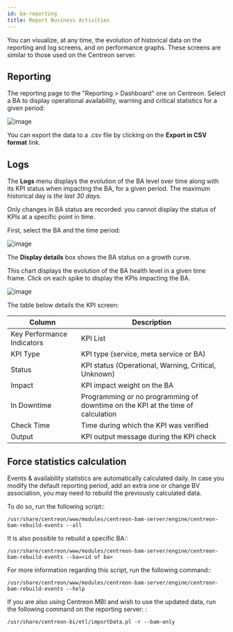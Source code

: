 ```yaml
---
id: ba-reporting
title: Report Business Activities
---
```


You can visualize, at any time, the evolution of historical data on the
reporting and log screens, and on performance graphs. These screens are similar
to those used on the Centreon server.

## Reporting

The reporting page to the "Reporting \> Dashboard" one on Centreon. Select a BA
to display operational availability, warning and critical statistics for a given
period:

![image](assets/service-mapping/guide/reporting.png)

You can export the data to a .csv file by clicking on the **Export in CSV
format** link.

## Logs

The **Logs** menu displays the evolution of the BA level over time along with
its KPI status when impacting the BA, for a given period. The maximum historical
day is *the last 30 days*.

Only changes in BA status are recorded: you cannot display the status of KPIs at
a specific point in time.

First, select the BA and the time period:

![image](assets/service-mapping/guide/log_param.png)

The **Display details** box shows the BA status on a growth curve.

This chart displays the evolution of the BA health level in a given time frame.
Click on each spike to display the KPIs impacting the BA.

![image](assets/service-mapping/guide/log_chart.png)

The table below details the KPI screen:

| **Column**                 | **Description**                                                                 |
| -------------------------- | ------------------------------------------------------------------------------- |
| Key Performance Indicators | KPI List                                                                        |
| KPI Type                   | KPI type (service, meta service or BA)                                          |
| Status                     | KPI status (Operational, Warning, Critical, Unknown)                            |
| Impact                     | KPI impact weight on the BA                                                     |
| In Downtime                | Programming or no programming of downtime on the KPI at the time of calculation |
| Check Time                 | Time during which the KPI was verified                                          |
| Output                     | KPI output message during the KPI check                                         |

## Force statistics calculation

Events & availability statistics are automatically calculated daily. In case you
modify the default reporting period, add an extra one or change BV association,
you may need to rebuild the previously calculated data.

To do so, run the following script::

    /usr/share/centreon/www/modules/centreon-bam-server/engine/centreon-bam-rebuild-events --all

It is also possible to rebuild a specific BA::

    /usr/share/centreon/www/modules/centreon-bam-server/engine/centreon-bam-rebuild-events --ba=<id of ba>

For more information regarding this script, run the following command::

    /usr/share/centreon/www/modules/centreon-bam-server/engine/centreon-bam-rebuild-events --help

If you are also using Centreon MBI and wish to use the updated data, run the
following command on the reporting server: :

    /usr/share/centreon-bi/etl/importData.pl -r --bam-only
